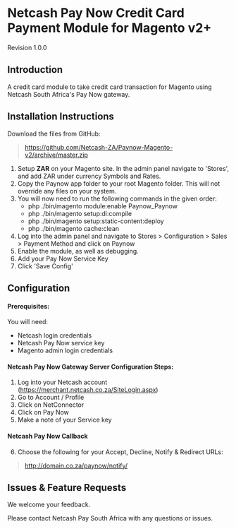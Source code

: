 Netcash Pay Now Credit Card Payment Module for Magento v2+
=======================================================

Revision 1.0.0

Introduction
------------
A credit card module to take credit card transaction for Magento using Netcash South Africa's Pay Now gateway.

Installation Instructions
-------------------------
Download the files from GitHub:

> https://github.com/Netcash-ZA/Paynow-Magento-v2/archive/master.zip

1. Setup **ZAR** on your Magento site. In the admin panel navigate to 'Stores', and add ZAR under currency Symbols and Rates.
2. Copy the Paynow app folder to your root Magento folder.
    This will not override any files on your system.
3. You will now need to run the following commands in the given order:
    - php ./bin/magento module:enable Paynow_Paynow
    - php ./bin/magento setup:di:compile
    - php ./bin/magento setup:static-content:deploy
    - php ./bin/magento cache:clean
4. Log into the admin panel and navigate to Stores > Configuration > Sales > Payment Method and click on Paynow
5. Enable the module, as well as debugging.
6. Add your Pay Now Service Key
7. Click 'Save Config'

Configuration
-------------

#### Prerequisites:

You will need:

* Netcash login credentials
* Netcash Pay Now service key
* Magento admin login credentials

#### Netcash Pay Now Gateway Server Configuration Steps:

1. Log into your Netcash account (https://merchant.netcash.co.za/SiteLogin.aspx)
2. Go to Account / Profile
3. Click on NetConnector
4. Click on Pay Now
5. Make a note of your Service key

#### Netcash Pay Now Callback

6. Choose the following for your Accept, Decline, Notify & Redirect URLs:

> http://domain.co.za/paynow/notify/

Issues & Feature Requests
-------------------------

We welcome your feedback.

Please contact Netcash Pay South Africa with any questions or issues.
